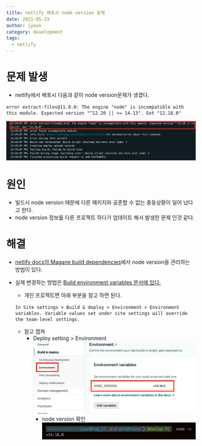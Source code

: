 ```yaml
---
title: netlify 배포시 node version 문제
date: 2021-05-23
author: jyoon
category: development
tags:
  - netlify
---
```


# 문제 발생

* netlify에서 배포시 다음과 같이 node version문제가 생겼다.

```
error extract-files@11.0.0: The engine "node" is incompatible with this module. Expected version "^12.20 || >= 14.13". Got "12.18.0"
```

![](imgs/2021-08-01-13-03-55.png)

# 원인

* 빌드시 node version 때문에 다른 패키지와 공존할 수 없는 충동상황이 일어 났다고 한다.
* node version 정보를 다른 프로젝트 하다가 업데이트 해서 발생한 문제 인것 같다.

# 해결

* [netlify docs의 Magane build dependencies](https://docs.netlify.com/configure-builds/manage-dependencies/#node-js-and-javascript)에서 node version을 관리하는 방법이 있다.

* 실제 변경하는 방법은 [Build environment variables 문서에 있다.](https://docs.netlify.com/configure-builds/environment-variables/)
    * 개인 프로젝트면 아래 부분을 참고 하면 된다.

  ```
  In Site settings > Build & deploy > Environment > Environment variables. Variable values set under site settings will override the team-level settings.
  ```

    * 참고 캡쳐
        * Deploy setting > Environment
  ![](imgs/2021-08-01-13-11-37.png)
            * node version 확인
  ![](imgs/2021-08-01-13-12-28.png)
